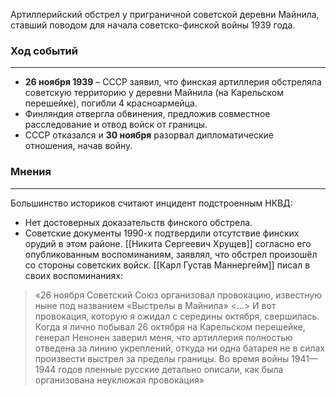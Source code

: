 Артиллерийский обстрел у приграничной советской деревни Майнила, ставший поводом для начала советско-финской войны 1939 года.

### Ход событий
---
- **26 ноября 1939** – СССР заявил, что финская артиллерия обстреляла советскую территорию у деревни Майнила (на Карельском перешейке), погибли 4 красноармейца.
- Финляндия отвергла обвинения, предложив совместное расследование и отвод войск от границы.
- СССР отказался и **30 ноября** разорвал дипломатические отношения, начав войну.
### Мнения
---
Большинство историков считают инцидент подстроенным НКВД:
- Нет достоверных доказательств финского обстрела.
- Советские документы 1990-х подтвердили отсутствие финских орудий в этом районе.
[[Никита Сергеевич Хрущев]] согласно его опубликованным воспоминаниям, заявлял, что обстрел произошёл со стороны советских войск.
[[Карл Густав Маннергейм]] писал в своих воспоминаниях:
> «26 ноября Советский Союз организовал провокацию, известную ныне под названием «Выстрелы в Майнила» <…> И вот провокация, которую я ожидал с середины октября, свершилась. Когда я лично побывал 26 октября на Карельском перешейке, генерал Ненонен заверил меня, что артиллерия полностью отведена за линию укреплений, откуда ни одна батарея не в силах произвести выстрел за пределы границы. Во время войны 1941—1944 годов пленные русские детально описали, как была организована неуклюжая провокация»